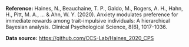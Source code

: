 **Reference:**
Haines, N., Beauchaine, T. P., Galdo, M., Rogers, A. H., Hahn, H., Pitt, M. A., ... & Ahn, W. Y. (2020). Anxiety modulates preference for immediate rewards among trait-impulsive individuals: A hierarchical Bayesian analysis. Clinical Psychological Science, 8(6), 1017-1036.


**Data source:** 
https://github.com/CCS-Lab/Haines_2020_CPS 